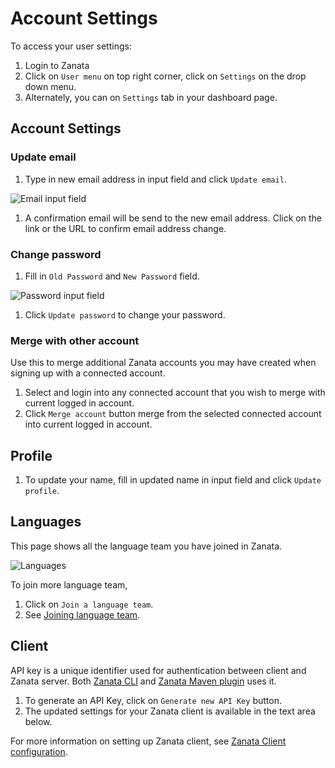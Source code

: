 # Account Settings

To access your user settings:

 1. Login to Zanata
 1. Click on `User menu` on top right corner, click on `Settings` on the drop down menu.
 1. Alternately, you can on `Settings` tab in your dashboard page.
 
## Account Settings

### Update email
 
 1. Type in new email address in input field and click `Update email`.
 
 <img alt="Email input field" src="images/account-settings-email.png" />

 1. A confirmation email will be send to the new email address. Click on the link or the URL to confirm email address change.

### Change password

 1. Fill in `Old Password` and `New Password` field.

 <img alt="Password input field" src="images/account-settings-password.png" />
 
 1. Click `Update password` to change your password.
 
### Merge with other account

Use this to merge additional Zanata accounts you may have created when signing up with a connected account.

 1. Select and login into any connected account that you wish to merge with current logged in account.
 1. Click `Merge account` button merge from the selected connected account into current logged in account.

## Profile

1. To update your name, fill in updated name in input field and click `Update profile`.

## Languages

This page shows all the language team you have joined in Zanata. 

<img alt="Languages" src="images/account-settings-languages.png" />

To join more language team, 

 1. Click on `Join a language team`.
 1. See [Joining language team](user-guide/languages/language-team#joining-a-language-team).

## Client

API key is a unique identifier used for authentication between client and Zanata server.
Both [Zanata CLI](http://zanata-client.readthedocs.org/en/latest/installation) and [Zanata Maven plugin](http://zanata-client.readthedocs.org/en/latest/maven-plugin/installation/) uses it.

 1. To generate an API Key, click on `Generate new API Key` button.
 1. The updated settings for your Zanata client is available in the text area below.
 
For more information on setting up Zanata client, see [Zanata Client configuration](http://zanata-client.readthedocs.org/en/latest/configuration/).